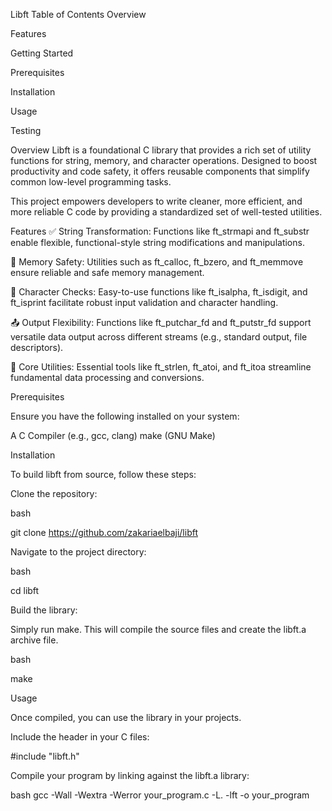 Libft
Table of Contents
Overview

Features

Getting Started

Prerequisites

Installation

Usage

Testing



Overview
Libft is a foundational C library that provides a rich set of utility functions for string, memory, and character operations. Designed to boost productivity and code safety, it offers reusable components that simplify common low-level programming tasks.

This project empowers developers to write cleaner, more efficient, and more reliable C code by providing a standardized set of well-tested utilities.

Features
✅ String Transformation: Functions like ft_strmapi and ft_substr enable flexible, functional-style string modifications and manipulations.

💾 Memory Safety: Utilities such as ft_calloc, ft_bzero, and ft_memmove ensure reliable and safe memory management.

📍 Character Checks: Easy-to-use functions like ft_isalpha, ft_isdigit, and ft_isprint facilitate robust input validation and character handling.

📤 Output Flexibility: Functions like ft_putchar_fd and ft_putstr_fd support versatile data output across different streams (e.g., standard output, file descriptors).

🔧 Core Utilities: Essential tools like ft_strlen, ft_atoi, and ft_itoa streamline fundamental data processing and conversions.


Prerequisites

Ensure you have the following installed on your system:

A C Compiler (e.g., gcc, clang)
make (GNU Make)

Installation

To build libft from source, follow these steps:

Clone the repository:

bash

git clone https://github.com/zakariaelbaji/libft

Navigate to the project directory:


bash

cd libft

Build the library:

Simply run make. This will compile the source files and create the libft.a archive file.


bash

make

Usage

Once compiled, you can use the library in your projects.

Include the header in your C files:



#include "libft.h"

Compile your program by linking against the libft.a library:


bash
gcc -Wall -Wextra -Werror your_program.c -L. -lft -o your_program

